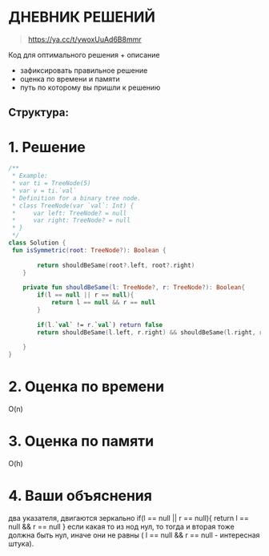 # ДНЕВНИК РЕШЕНИЙ

> https://ya.cc/t/ywoxUuAd6B8mmr

Код для оптимального решения + описание 

- зафиксировать правильное решение
- оценка по времени и памяти
- путь по которому вы пришли к решению


## Структура:

# 1. Решение

```kotlin
/**
 * Example:
 * var ti = TreeNode(5)
 * var v = ti.`val`
 * Definition for a binary tree node.
 * class TreeNode(var `val`: Int) {
 *     var left: TreeNode? = null
 *     var right: TreeNode? = null
 * }
 */
class Solution {
 fun isSymmetric(root: TreeNode?): Boolean {
              
        return shouldBeSame(root?.left, root?.right)
    }
    
    private fun shouldBeSame(l: TreeNode?, r: TreeNode?): Boolean{
        if(l == null || r == null){
            return l == null && r == null
        }
        
        if(l.`val` != r.`val`) return false
        return shouldBeSame(l.left, r.right) && shouldBeSame(l.right, r.left)
         
    } 
}
```


# 2. Оценка по времени
O(n)

# 3. Оценка по памяти
O(h)

# 4. Ваши объяснения
два указателя, двигаются зеркально
if(l == null || r == null){
return l == null && r == null
}
если какая то из нод нул, то тогда и вторая тоже должна быть нул, иначе они не равны ( l == null && r == null - интересная штука). 

